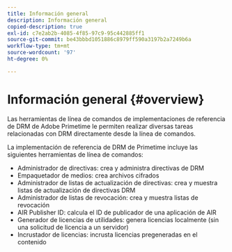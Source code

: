 ```yaml
---
title: Información general
description: Información general
copied-description: true
exl-id: c7e2ab2b-4085-4f85-97c9-95c442885ff1
source-git-commit: be43bbbd1051886c8979ff590a3197b2a7249b6a
workflow-type: tm+mt
source-wordcount: '97'
ht-degree: 0%

---
```


# Información general {#overview}

Las herramientas de línea de comandos de implementaciones de referencia de DRM de Adobe Primetime le permiten realizar diversas tareas relacionadas con DRM directamente desde la línea de comandos.

La implementación de referencia de DRM de Primetime incluye las siguientes herramientas de línea de comandos:

* Administrador de directivas: crea y administra directivas de DRM
* Empaquetador de medios: crea archivos cifrados
* Administrador de listas de actualización de directivas: crea y muestra listas de actualización de directivas DRM
* Administrador de listas de revocación: crea y muestra listas de revocación
* AIR Publisher ID: calcula el ID de publicador de una aplicación de AIR
* Generador de licencias de utilidades: genera licencias localmente (sin una solicitud de licencia a un servidor)
* Incrustador de licencias: incrusta licencias pregeneradas en el contenido
